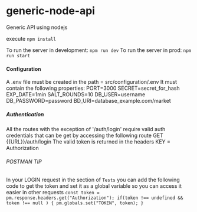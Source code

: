 # generic-node-api
Generic API using nodejs

execute `npm install`

To run the server in development: `npm run dev`
To run the server in prod: `npm run start` 

#### Configuration
A .env file must be created in the path = src/configuration/.env
It must contain the following properties:
PORT=3000
SECRET=secret_for_hash
EXP_DATE=1min
SALT_ROUNDS=10
DB_USER=username
DB_PASSWORD=password
BD_URI=database_example.com/market


##### Authentication
All the routes with the exception of '/auth/login' require valid auth credentials that can be get by accessing the following route
GET {{URL}}/auth/login
The valid token is returned in the headers
KEY = Authorization


###### POSTMAN TIP
In your LOGIN request in the section of `Tests` you can add the following code to get the token and set it as a global variable so you can access it easier in other requests
`
const token = pm.response.headers.get("Authorization");
if(token !== undefined && token !== null ) {
    pm.globals.set("TOKEN", token);
}
`



